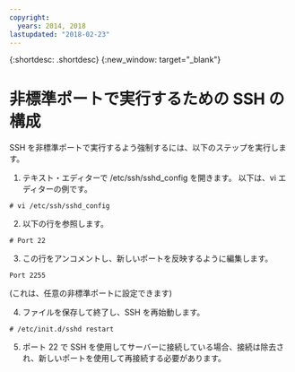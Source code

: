 ```yaml
---
copyright:
  years: 2014, 2018
lastupdated: "2018-02-23"
---
```


{:shortdesc: .shortdesc}
{:new_window: target="_blank"}

# 非標準ポートで実行するための SSH の構成

SSH を非標準ポートで実行するよう強制するには、以下のステップを実行します。

1. テキスト・エディターで /etc/ssh/sshd_config を開きます。 以下は、vi エディターの例です。
```
# vi /etc/ssh/sshd_config
```
 
2. 以下の行を参照します。
```
# Port 22
```
 
3. この行をアンコメントし、新しいポートを反映するように編集します。
```
Port 2255
``` 
(これは、任意の非標準ポートに設定できます)
 
4. ファイルを保存して終了し、SSH を再始動します。
```
# /etc/init.d/sshd restart
```

5. ポート 22 で SSH を使用してサーバーに接続している場合、接続は除去され、新しいポートを使用して再接続する必要があります。
